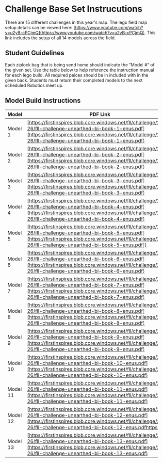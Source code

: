 # Challenge Base Set Instrucutions

There are 15 different challenges in this year's map. The lego field map setup details can be viewed here: [https://www.youtube.com/watch?v=u2yB-cPCjmQ](https://www.youtube.com/watch?v=u2yB-cPCjmQ). This link includes the setup of all 14 models across the field.

## Student Guidelines

Each ziplock bag that is being send home should indicate the "Model #" of the given set. Use the table below to help reference the instruction manual for each lego build. All required peices should be in included with in the given back. Students must return their completed models to the next scheduled Robotics meet up.

## Model Build Instructions

| **Model** | **PDF Link**                                                                                                                                                                                                                          | **Notes** |
|:--------- | ------------------------------------------------------------------------------------------------------------------------------------------------------------------------------------------------------------------------------------- | --------- |
| Model 1   | [https://firstinspires.blob.core.windows.net/fll/challenge/2025-26/fll-challenge-unearthed-bi-book-1-enus.pdf](https://firstinspires.blob.core.windows.net/fll/challenge/2025-26/fll-challenge-unearthed-bi-book-1-enus.pdf)          |           |
| Model 2   | [https://firstinspires.blob.core.windows.net/fll/challenge/2025-26/fll-challenge-unearthed-bi-book-2-enus.pdf](https://firstinspires.blob.core.windows.net/fll/challenge/2025-26/fll-challenge-unearthed-bi-book-2-enus.pdf)          |           |
| Model 3   | [https://firstinspires.blob.core.windows.net/fll/challenge/2025-26/fll-challenge-unearthed-bi-book-3-enus.pdf](https://firstinspires.blob.core.windows.net/fll/challenge/2025-26/fll-challenge-unearthed-bi-book-3-enus.pdf)          |           |
| Model 4   | [https://firstinspires.blob.core.windows.net/fll/challenge/2025-26/fll-challenge-unearthed-bi-book-4-enus.pdf](https://firstinspires.blob.core.windows.net/fll/challenge/2025-26/fll-challenge-unearthed-bi-book-4-enus.pdf)          |           |
| Model 5   | [https://firstinspires.blob.core.windows.net/fll/challenge/2025-26/fll-challenge-unearthed-bi-book-5-enus.pdf](https://firstinspires.blob.core.windows.net/fll/challenge/2025-26/fll-challenge-unearthed-bi-book-5-enus.pdf])         |           |
| Model 6   | [https://firstinspires.blob.core.windows.net/fll/challenge/2025-26/fll-challenge-unearthed-bi-book-6-enus.pdf](https://firstinspires.blob.core.windows.net/fll/challenge/2025-26/fll-challenge-unearthed-bi-book-6-enus.pdf)          |           |
| Model 7   | [https://firstinspires.blob.core.windows.net/fll/challenge/2025-26/fll-challenge-unearthed-bi-book-7-enus.pdf](https://firstinspires.blob.core.windows.net/fll/challenge/2025-26/fll-challenge-unearthed-bi-book-7-enus.pdf)          |           |
| Model 8   | [https://firstinspires.blob.core.windows.net/fll/challenge/2025-26/fll-challenge-unearthed-bi-book-8-enus.pdf](https://firstinspires.blob.core.windows.net/fll/challenge/2025-26/fll-challenge-unearthed-bi-book-8-enus.pdf)          |           |
| Model 9   | [https://firstinspires.blob.core.windows.net/fll/challenge/2025-26/fll-challenge-unearthed-bi-book-9-enus.pdf](https://firstinspires.blob.core.windows.net/fll/challenge/2025-26/fll-challenge-unearthed-bi-book-9-enus.pdf)          |           |
| Model 10  | [https://firstinspires.blob.core.windows.net/fll/challenge/2025-26/fll-challenge-unearthed-bi-book-10-enus.pdf](https://firstinspires.blob.core.windows.net/fll/challenge/2025-26/fll-challenge-unearthed-bi-book-10-enus.pdf)        |           |
| Model 11  | [https://firstinspires.blob.core.windows.net/fll/challenge/2025-26/fll-challenge-unearthed-bi-book-11-enus.pdf](https://firstinspires.blob.core.windows.net/fll/challenge/2025-26/fll-challenge-unearthed-bi-book-11-enus.pdf)        |           |
| Model 12  | [https://firstinspires.blob.core.windows.net/fll/challenge/2025-26/fll-challenge-unearthed-bi-book-12-enus.pdf](https://firstinspires.blob.core.windows.net/fll/challenge/2025-26/fll-challenge-unearthed-bi-book-12-enus.pdfhttps:/) |           |
| Model 13  | [https://firstinspires.blob.core.windows.net/fll/challenge/2025-26/fll-challenge-unearthed-bi-book-13-enus.pdf](https://firstinspires.blob.core.windows.net/fll/challenge/2025-26/fll-challenge-unearthed-bi-book-13-enus.pdf)        |           |
